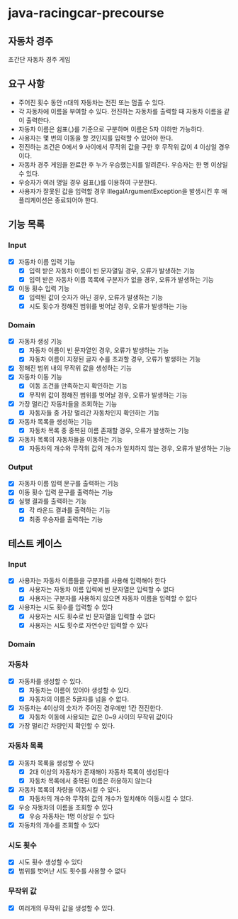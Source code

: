 # java-racingcar-precourse

## 자동차 경주
초간단 자동차 경주 게임

## 요구 사항
+ 주어진 횟수 동안 n대의 자동차는 전진 또는 멈출 수 있다.
+ 각 자동차에 이름을 부여할 수 있다. 전진하는 자동차를 출력할 때 자동차 이름을 같이 출력한다.
+ 자동차 이름은 쉼표(,)를 기준으로 구분하며 이름은 5자 이하만 가능하다.
+ 사용자는 몇 번의 이동을 할 것인지를 입력할 수 있어야 한다.
+ 전진하는 조건은 0에서 9 사이에서 무작위 값을 구한 후 무작위 값이 4 이상일 경우이다.
+ 자동차 경주 게임을 완료한 후 누가 우승했는지를 알려준다. 우승자는 한 명 이상일 수 있다.
+ 우승자가 여러 명일 경우 쉼표(,)를 이용하여 구분한다.
+ 사용자가 잘못된 값을 입력할 경우 IllegalArgumentException을 발생시킨 후 애플리케이션은 종료되어야 한다.

## 기능 목록

### Input
+ [x] 자동차 이름 입력 기능
  + [x] 입력 받은 자동차 이름이 빈 문자열일 경우, 오류가 발생하는 기능
  + [x] 입력 받은 자동차 이름 목록에 구분자가 없을 경우, 오류가 발생하는 기능
+ [x] 이동 횟수 입력 기능
  + [x] 입력된 값이 숫자가 아닌 경우, 오류가 발생하는 기능
  + [x] 시도 횟수가 정해진 범위를 벗어날 경우, 오류가 발생하는 기능

### Domain
+ [x] 자동차 생성 기능
  + [x] 자동차 이름이 빈 문자열인 경우, 오류가 발생하는 기능
  + [x] 자동차 이름이 지정된 글자 수를 초과할 경우, 오류가 발생하는 기능
+ [x] 정해진 범위 내의 무작위 값을 생성하는 기능
+ [x] 자동차 이동 기능
  + [x] 이동 조건을 만족하는지 확인하는 기능
  + [x] 무작위 값이 정해진 범위를 벗어날 경우, 오류가 발생하는 기능
+ [x] 가장 멀리간 자동차들을 조회하는 기능
  + [x] 자동자들 중 가장 멀리간 자동차인지 확인하는 기능
+ [x] 자동차 목록을 생성하는 기능
  + [x] 자동차 목록 중 중복된 이름 존재할 경우, 오류가 발생하는 기능
+ [x] 자동차 목록의 자동차들을 이동하는 기능
  + [x] 자동차의 개수와 무작위 값의 개수가 일치하지 않는 경우, 오류가 발생하는 기능

### Output
+ [x] 자동차 이름 입력 문구를 출력하는 기능
+ [x] 이동 횟수 입력 문구를 출력하는 기능
+ [x] 실행 결과를 출력하는 기능
  + [x] 각 라운드 결과를 출력하는 기능
  + [x] 최종 우승자를 출력하는 기능

## 테스트 케이스

### Input
+ [x] 사용자는 자동차 이름들을 구분자를 사용해 입력해야 한다
  + [x] 사용자는 자동차 이름 입력에 빈 문자열은 입력할 수 없다
  + [x] 사용자는 구분자를 사용하지 않으면 자동차 이름을 입력할 수 없다
+ [x] 사용자는 시도 횟수를 입력할 수 있다
  + [x] 사용자는 시도 횟수로 빈 문자열을 입력할 수 없다
  + [x] 사용자는 시도 횟수로 자연수만 입력할 수 있다

### Domain

### 자동차
+ [x] 자동차를 생성할 수 있다.
  + [x] 자동차는 이름이 있어야 생성할 수 있다.
  + [x] 자동차의 이름은 5글자를 넘을 수 없다.
+ [x] 자동차는 4이상의 숫자가 주어진 경우에만 1칸 전진한다.
  + [x] 자동차 이동에 사용되는 값은 0~9 사이의 무작위 값이다
+ [x] 가장 멀리간 차량인지 확인할 수 있다.

### 자동차 목록
+ [x] 자동차 목록을 생성할 수 있다
  + [x] 2대 이상의 자동차가 존재해야 자동차 목록이 생성된다
  + [x] 자동차 목록에서 중복된 이름은 허용하지 않는다
+ [x] 자동차 목록의 차량을 이동시킬 수 있다.
  + [x] 자동차의 개수와 무작위 값의 개수가 일치해야 이동시킬 수 있다.
+ [x] 우승 자동차의 이름을 조회할 수 있다
  + [x] 우승 자동차는 1명 이상일 수 있다
+ [x] 자동차의 개수를 조회할 수 있다

### 시도 횟수
+ [x] 시도 횟수 생성할 수 있다
+ [x] 범위를 벗어난 시도 횟수를 사용할 수 없다

### 무작위 값
+ [x] 여러개의 무작위 값을 생성할 수 있다.
